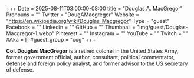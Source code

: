 +++
Date = 2025-08-11T03:00:00-08:00
title = "Douglas A. MacGregor"
Pronouns = ""
Twitter = "DougAMacgregor"
Website = "https://en.wikipedia.org/wiki/Douglas_Macgregor"
Type = "guest"
Facebook = ""
Linkedin = ""
GitHub = ""
Thumbnail = "img/guest/Douglas-Macgregor-1.webp"
Pinterest = ""
Instagram = ""
YouTube = ""
Twitch = ""
#Aka = []
#guest_group = "cog"
+++

__Col. Douglas MacGregor__ is a retired colonel in the United States Army, former government official, author, consultant, political commentator, defense and foreign policy analyst, and former advisor to the US secretary of defense.
